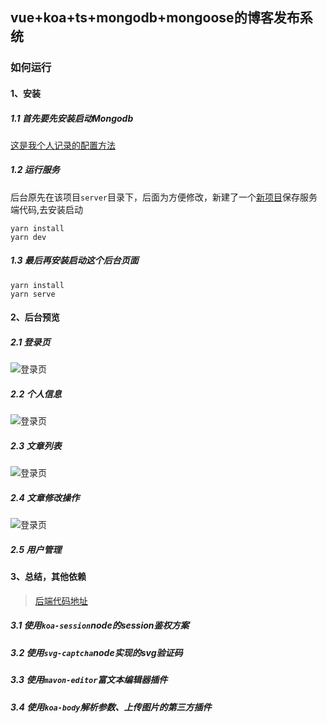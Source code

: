 ## vue+koa+ts+mongodb+mongoose的博客发布系统
### 如何运行

#### 1、安装
##### 1.1 首先要先安装启动Mongodb
[这是我个人记录的配置方法](http://www.amz715.com/detail/5cbc0e1e5f3f0a1ce036ebff)
##### 1.2 运行服务 
后台原先在该项目`server`目录下，后面为方便修改，新建了一个[新项目](https://github.com/tobeapro/blog-server)保存服务端代码,去安装启动
```
yarn install
yarn dev
```
##### 1.3 最后再安装启动这个后台页面
```
yarn install 
yarn serve
```

#### 2、后台预览
##### 2.1 登录页
![登录页](https://tobeapro.github.io/static/img/my_blog_1.png)
##### 2.2 个人信息
![登录页](https://tobeapro.github.io/static/img/my_blog_2.png)
##### 2.3 文章列表
![登录页](https://tobeapro.github.io/static/img/my_blog_3.png)
##### 2.4 文章修改操作
![登录页](https://tobeapro.github.io/static/img/my_blog_4.png)
##### 2.5 用户管理

#### 3、总结，其他依赖
> [后端代码地址](https://github.com/tobeapro/blog-server)
##### 3.1 使用`koa-session`node的session鉴权方案
##### 3.2 使用`svg-captcha`node实现的svg验证码
##### 3.3 使用`mavon-editor`富文本编辑器插件
##### 3.4 使用`koa-body`解析参数、上传图片的第三方插件
